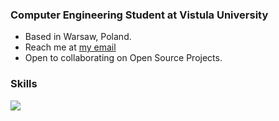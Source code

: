 <h3 align="left">
<b> Computer Engineering Student at Vistula University </b>
  <br/>
</h3>

* Based in Warsaw, Poland.
  <br>
* Reach me at [my email](https://mail.google.com/mail/u/0/#inbox?compose=DmwnWrRmTpDsKZZQkHGdlKtZVdpVmvQcxzgqJmkJtqKnWpjxgZdsQVknlJrRJNJXzGVzLnKxzqXG)
  <br>
* Open to collaborating on Open Source Projects.
  <br>

<h3 align="left">
  <b> Skills </b>
</h3>

<p align="left">
  <a href="https://skillicons.dev">
    <img src="https://skillicons.dev/icons?i=java,cpp,python,spring,postgres,aws,docker&perline=9" />
  </a>
</p>
